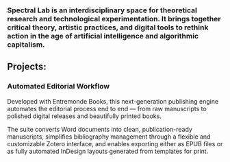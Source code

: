 ### Spectral Lab is an interdisciplinary space for theoretical research and technological experimentation. It brings together critical theory, artistic practices, and digital tools to rethink action in the age of artificial intelligence and algorithmic capitalism.

## Projects:

### Automated Editorial Workflow
Developed with Entremonde Books, this next-generation publishing engine automates the editorial process end to end — from raw manuscripts to polished digital releases and beautifully printed books.

The suite converts Word documents into clean, publication-ready manuscripts, simplifies bibliography management through a flexible and customizable Zotero interface, and enables exporting either as EPUB files or as fully automated InDesign layouts generated from templates for print.

